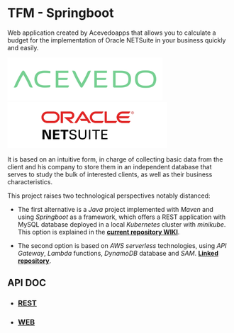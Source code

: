# TFM - Springboot 

Web application created by Acevedoapps that allows you to calculate a budget for the implementation of Oracle NETSuite in your business quickly and easily.

![acevedo.png](images/logos/acevedo.png) ![oracleNetsuite.png](images/logos/oracleNetsuite.png)

It is based on an intuitive form, in charge of collecting basic data from the client and his company to store them in an independent database that serves to study the bulk of interested clients, as well as their business characteristics.

This project raises two technological perspectives notably distanced:

- The first alternative is a *Java* project implemented with *Maven* and using *Springboot* as a framework, which offers a REST application with MySQL database deployed in a local *Kubernetes* cluster with *minikube*. This option is explained in the [**current repository WIKI**](https://github.com/Rubru94/tfm-springboot/wiki).

- The second option is based on *AWS serverless* technologies, using *API Gateway*, *Lambda* functions, *DynamoDB* database and *SAM*. [**Linked repository**](https://github.com/Gabriel-Acevedo/tfm-aws).

## API DOC

* ### [REST](https://github.com/Rubru94/tfm-springboot/wiki/API-REST)

* ### [WEB](https://github.com/Rubru94/tfm-springboot/wiki/API-WEB)